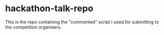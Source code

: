 # hackathon-talk-repo

This is the repo containing the "commented" script I used for submitting to the competition organisers.

